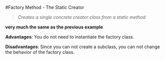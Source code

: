 #Factory Method - The Static Creator

> *Creates a single concrete creator class from a static method*

**very much the same as the previous example**

**Advantages**: You do not need to instantiate the factory class.

**Disadvantages**: Since you can not create a subclass, you can not change the behavior of the factory class.